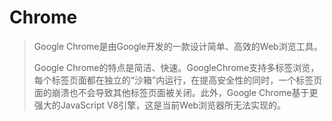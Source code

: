 # Chrome

> Google Chrome是由Google开发的一款设计简单、高效的Web浏览工具。
>
> Google Chrome的特点是简洁、快速。GoogleChrome支持多标签浏览，每个标签页面都在独立的“沙箱”内运行，在提高安全性的同时，一个标签页面的崩溃也不会导致其他标签页面被关闭。此外，Google Chrome基于更强大的JavaScript V8引擎，这是当前Web浏览器所无法实现的。
